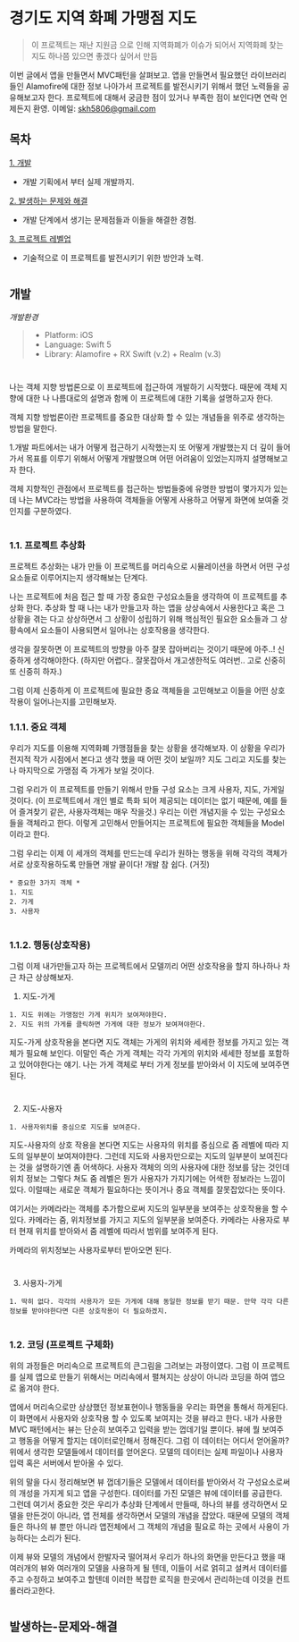 경기도 지역 화폐 가맹점 지도
===================

>이 프로젝트는 재난 지원금 으로 인해 지역화폐가 이슈가 되어서 지역화폐 찾는 지도 하나쯤 있으면 좋겠다 싶어서 만듬

이번 글에서 앱을 만들면서 MVC패턴을 살펴보고. 앱을 만들면서 필요했던  라이브러리들인 Alamofire에 대한 정보 나아가서 프로젝트를 발전시키기 위해서 했던 노력들을 공유해보고자 한다. 프로젝트에 대해서 궁금한 점이 있거나 부족한 점이 보인다면 연락 언제든지 환영.
이메일: <skh5806@gmail.com>



목차
-----
[1. 개발](#개발)

+ 개발 기획에서 부터 실제 개발까지.  

[2. 발생하는 문제와 해결](#발생하는-문제와-해결)

+ 개발 단계에서 생기는 문제점들과 이들을 해결한 경험. 

[3. 프로젝트 레벨업](#프로젝트-레벨업) 
+ 기술적으로 이 프로젝트를 발전시키기 위한 방안과 노력. 

#

개발
-----
_개발환경_
> + Platform: iOS 
> + Language: Swift 5
> + Library: Alamofire  + RX Swift (v.2) + Realm (v.3)   

#

나는 객체 지향 방법론으로 이 프로젝트에 접근하여 개발하기 시작했다. 때문에 객체 지향에 대한 나 나름대로의 설명과 함께 이 프로젝트에 대한 기록을 설명하고자 한다.

객체 지향 방법론이란 프로젝트를 중요한 대상화 할 수 있는 개념들을 위주로 생각하는 방법을 말한다.

1.개발 파트에서는 내가 어떻게 접근하기 시작했는지 또 어떻게 개발했는지 더 깊이 들어가서 목표를 이루기 위해서 어떻게 개발했으며 어떤 어려움이 있었는지까지 설명해보고자 한다.

객체 지향적인 관점에서 프로젝트를 접근하는 방법들중에 유명한 방법이 몇가지가 있는데 나는 MVC라는 방법을 사용하여 객체들을 어떻게 사용하고 어떻게 화면에 보여줄 것인지를 구분하였다.

#

### 1.1. 프로젝트 추상화

프로젝트 추상화는 내가 만들 이 프로젝트를 머리속으로 시뮬레이션을 하면서 어떤 구성요소들로 이루어지는지 생각해보는 단계다.

나는 프로젝트에 처음 접근 할 때 가장 중요한 구성요소들을 생각하여 이 프로젝트를 추상화 한다.
추상화 할 때 나는 내가 만들고자 하는 앱을 상상속에서 사용한다고 혹은 그 상황을 겪는 다고 상상하면서 그 상황이 성립하기 위해 핵심적인 필요한 요소들과 그 상황속에서 요소들이 사용되면서 일어나는 상호작용을 생각한다. 

생각을 잘못하면 이 프로젝트의 방향을 아주 잘못 잡아버리는 것이기 때문에 아주..! 신중하게 생각해야한다. (하지만 어렵다.. 잘못잡아서 개고생한적도 여러번.. 고로 신중히 또 신중히 하자.)

그럼 이제 신중하게 이 프로젝트에 필요한 중요 객체들을 고민해보고 이들을 어떤 상호작용이 일어나는지를 고민해보자. 

### 1.1.1. 중요 객체

우리가 지도를 이용해 지역화폐 가맹점들을 찾는 상황을 생각해보자. 
이 상황을 우리가 전지적 작가 시점에서 본다고 생각 했을 때 어떤 것이 보일까?
지도 그리고 지도를 찾는 나 마지막으로 가맹점 즉 가게가 보일 것이다.

그럼 우리가 이 프로젝트를 만들기 위해서 만들 구성 요소는 크게 사용자, 지도, 가게일 것이다. (이 프로젝트에서 개인 별로 특화 되어 제공되는 데이터는 없기 때문에, 예를 들어 즐겨찾기 같은, 사용자객체는 매우 작을것.) 우리는 이런 개념지을 수 있는 구성요소들을 객체라고 한다. 이렇게 고민해서 만들어지는 프로젝트에 필요한  객체들을 Model이라고 한다.

그럼 우리는 이제 이 세개의 객체를 만드는데 우리가 원하는 행동을 위해 각각의 객체가 서로 상호작용하도록 만들면 개발 끝이다! 
개발 참 쉽다. (거짓)


```
* 중요한 3가지 객체 *
1. 지도
2. 가게
3. 사용자
```

#

### 1.1.2. 행동(상호작용)

그럼 이제 내가만들고자 하는 프로젝트에서 모델끼리 어떤 상호작용을 할지 하나하나 차근 차근 상상해보자. 

1. 지도-가게

```
1. 지도 위에는 가맹점인 가게 위치가 보여져야한다.
2. 지도 위의 가게를 클릭하면 가게에 대한 정보가 보여져야한다. 
```

지도-가게 상호작용을 본다면 지도 객체는 가게의 위치와 세세한 정보를 가지고 있는 객체가 필요해 보인다.
이말인 즉슨 가게 객체는 각각 가게의 위치와 세세한 정보를 포함하고 있어야한다는 얘기. 
나는 가게 객체로 부터 가게 정보를 받아와서 이 지도에 보여주면 된다. 

#

2. 지도-사용자
```
1. 사용자위치를 중심으로 지도를 보여준다.
```
지도-사용자의 상호 작용을 본다면 지도는 사용자의 위치를 중심으로 줌 레벨에 따라 지도의 일부분이 보여져야한다. 그런데 지도와 사용자만으로는 지도의 일부분이 보여진다는 것을 설명하기엔 좀 어색하다. 사용자 객체의 의의 사용자에 대한 정보를 담는 것인데 위치 정보는 그렇다 쳐도 줌 레벨은 뭔가 사용자가 가지기에는 어색한 정보라는 느낌이 있다.  이럴때는 새로운 객체가 필요하다는 뜻이거나 중요 객체를 잘못잡았다는 뜻이다.

여기서는 카메라라는 객체를 추가함으로써 지도의 일부분을 보여주는 상호작용을 할 수 있다. 카메라는 줌, 위치정보를 가지고 지도의 일부분을 보여준다. 카메라는 사용자로 부터 현재 위치를 받아와서 줌 레벨에 따라서 범위를 보여주게 된다.    

카메라의 위치정보는 사용자로부터 받아오면 된다.

#


3. 사용자-가게
```
1. 딱히 없다. 각각의 사용자가 모든 가게에 대해 동일한 정보를 받기 때문. 만약 각각 다른 정보를 받아야한다면 다른 상호작용이 더 필요하겠지.
```

#

### 1.2. 코딩 (프로젝트 구체화)

위의 과정들은 머리속으로 프로젝트의 큰그림을 그려보는 과정이였다. 그럼 이 프로젝트를 실제 앱으로 만들기 위해서는 머리속에서 펼쳐지는 상상이 아니라 코딩을 하여 앱으로 옮겨야 한다. 

앱에서 머리속으로만 상상했던 정보표현이나 행동들을 우리는 화면을 통해서 하게된다. 이 화면에서 사용자와 상호작용 할 수 있도록 보여지는 것을  뷰라고 한다. 내가 사용한 MVC 패턴에서는 뷰는 단순히 보여주고 입력을 받는 껍데기일 뿐이다. 뷰에 뭘 보여주고 행동을 어떻게 할지는 데이터로인해서 정해진다. 그럼 이 데이터는 어디서 얻어올까? 위에서 생각한 모델들에서 데이터를 얻어온다. 모델의 데이터는 실제 파일이나 사용자 입력 혹은 서버에서 받아올 수 있다.

위의 말을 다시 정리해보면 뷰 껍데기들은 모델에서 데이터를 받아와서 각 구성요소로써의 개성을 가지게 되고 앱을 구성한다. 
데이터를 가진 모델은 뷰에 데이터를 공급한다. 그런데 여기서 중요한 것은 우리가 추상화 단계에서 만들때, 하나의 뷰를 생각하면서 모델을 만든것이 아니라, 앱 전체를 생각하면서 모델의 개념을 잡았다. 때문에 모델의 객체들은 하나의 뷰 뿐만 아니라 앱전체에서 그 객체의 개념을 필요로 하는 곳에서 사용이 가능하다는 소리가 된다.

이제 뷰와 모델의 개념에서 한발자국 떨어져서 우리가 하나의 화면을 만든다고 했을 때  여러개의 뷰와 여러개의 모델을 사용하게 될 텐데, 이들이 서로 얽히고 설켜서 데이터를 주고 수정하고 보여주고 할텐데 이러한 복잡한 로직을 한곳에서 관리하는데 이것을 컨트롤러라고한다.

#

발생하는-문제와-해결
----------------------






